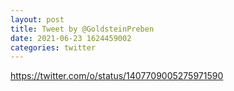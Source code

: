 ```yaml
--- 
layout: post 
title: Tweet by @GoldsteinPreben 
date: 2021-06-23 1624459002 
categories: twitter 
--- 
```

https://twitter.com/o/status/1407709005275971590